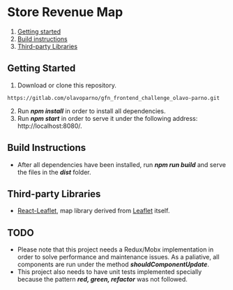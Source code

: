 # Store Revenue Map

1. [Getting started](#getting-started)
2. [Build instructions](#build-instructions)
3. [Third-party Libraries](#third-party-libraries)

## Getting Started

1. Download or clone this repository.
```
https://gitlab.com/olavoparno/gfn_frontend_challenge_olavo-parno.git
```
2. Run ***npm install*** in order to install all dependencies.
3. Run ***npm start*** in order to serve it under the following address: http://localhost:8080/.

## Build Instructions

* After all dependencies have been installed, run ***npm run build*** and serve the files in the ***dist*** folder.

## Third-party Libraries

* [React-Leaflet](https://react-leaflet.js.org), map library derived from [Leaflet](https://leafletjs.com) itself.

## TODO

* Please note that this project needs a Redux/Mobx implementation in order to solve performance and maintenance issues. As a paliative, all components are run under the method ***shouldComponentUpdate***.
* This project also needs to have unit tests implemented specially because the pattern ***red, green, refactor*** was not followed.
